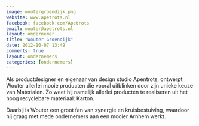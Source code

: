 ```yaml
---
image: woutergroendijk.png
website: www.apetrots.nl
facebook: facebook.com/Apetrots
email: wouter@apetrots.nl
layout: ondernemer
title: "Wouter Groendijk"
date: 2012-10-07 13:49
comments: true
layout: ondernemers
categories: [ondernemers]
---
```




Als productdesigner en eigenaar van design studio Apentrots, ontwerpt Wouter allerlei mooie producten die vooral uitblinken door zijn unieke keuze van Materialen. Zo weet hij namelijk allerlei producten te realiseren uit het hoog recyclebare materiaal: Karton.

Daarbij is Wouter een groot fan van synergie en kruisbestuiving, waardoor hij graag met mede ondernemers aan een mooier Arnhem werkt.
